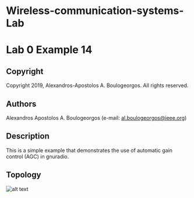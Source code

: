 # Wireless-communication-systems-Lab
# Lab 0 Example 14

## Copyright
Copyright 2019, Alexandros-Apostolos A. Boulogeorgos. All rights reserved.

## Authors
Alexandros Apostolos A. Boulogeorgos (e-mail: al.boulogeorgos@ieee.org)

## Description  
This is a simple example that demonstrates the use of automatic gain control (AGC) in gnuradio. 

## Topology
![alt text](https://github.com/aboulogeorgos/Wireless-communication-systems-Lab/blob/master/Lab0/example14/example14.grc.png)

